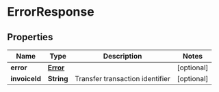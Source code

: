 
# ErrorResponse

## Properties
Name | Type | Description | Notes
------------ | ------------- | ------------- | -------------
**error** | [**Error**](Error.md) |  |  [optional]
**invoiceId** | **String** | Transfer transaction identifier |  [optional]



